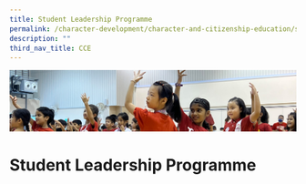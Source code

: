 ```yaml
---
title: Student Leadership Programme
permalink: /character-development/character-and-citizenship-education/student-leadership-programme/
description: ""
third_nav_title: CCE
---
```

![](/images/School%20Development%20Programmes.jpg)

Student Leadership Programme
============================